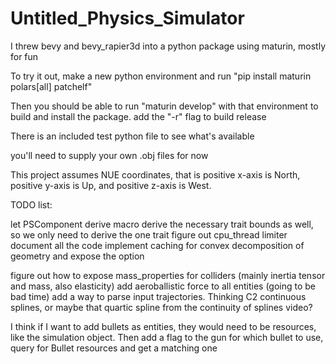# Untitled_Physics_Simulator

I threw bevy and bevy_rapier3d into a python package using maturin, mostly for fun

To try it out, make a new python environment and run "pip install maturin polars[all] patchelf"

Then you should be able to run "maturin develop" with that environment to build and install the package. add the "-r" flag to build release

There is an included test python file to see what's available

you'll need to supply your own .obj files for now

This project assumes NUE coordinates, that is positive x-axis is North, positive y-axis is Up, and positive z-axis is West.

TODO list:

let PSComponent derive macro derive the necessary trait bounds as well, so we only need to derive the one trait
figure out cpu_thread limiter
document all the code
implement caching for convex decomposition of geometry and expose the option

figure out how to expose mass_properties for colliders (mainly inertia tensor and mass, also elasticity)
add aeroballistic force to all entities (going to be bad time)
add a way to parse input trajectories. Thinking C2 continuous splines, or maybe that quartic spline from the continuity of splines video?


I think if I want to add bullets as entities, they would need to be resources, like the simulation object. Then add a flag to the gun for which bullet to use, query for Bullet resources and get a matching one
